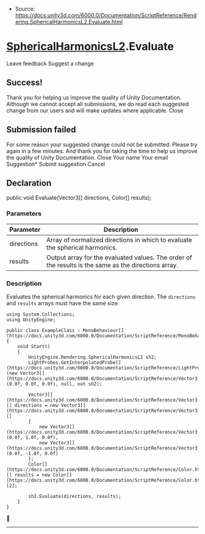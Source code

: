 * Source: https://docs.unity3d.com/6000.0/Documentation/ScriptReference/Rendering.SphericalHarmonicsL2.Evaluate.html

#  [SphericalHarmonicsL2](https://docs.unity3d.com/6000.0/Documentation/ScriptReference/Rendering.SphericalHarmonicsL2.html).Evaluate
Leave feedback
Suggest a change
## Success!
Thank you for helping us improve the quality of Unity Documentation. Although we cannot accept all submissions, we do read each suggested change from our users and will make updates where applicable.
Close
## Submission failed
For some reason your suggested change could not be submitted. Please <a>try again</a> in a few minutes. And thank you for taking the time to help us improve the quality of Unity Documentation.
Close
Your name Your email Suggestion* Submit suggestion
Cancel
## Declaration
public void Evaluate(Vector3[] directions, Color[] results); 
### Parameters
Parameter | Description  
---|---  
directions | Array of normalized directions in which to evaluate the spherical harmonics.  
results | Output array for the evaluated values. The order of the results is the same as the directions array.  
### Description
Evaluates the spherical harmonics for each given direction. The `directions` and `results` arrays must have the same size.
```
using System.Collections;
using UnityEngine;  
  
public class ExampleClass : MonoBehaviour[](https://docs.unity3d.com/6000.0/Documentation/ScriptReference/MonoBehaviour.html)
{
    void Start()
    {
        UnityEngine.Rendering.SphericalHarmonicsL2 sh2;
        LightProbes.GetInterpolatedProbe[](https://docs.unity3d.com/6000.0/Documentation/ScriptReference/LightProbes.GetInterpolatedProbe.html)(new Vector3[](https://docs.unity3d.com/6000.0/Documentation/ScriptReference/Vector3.html)(0.0f, 0.0f, 0.0f), null, out sh2);  
  
        Vector3[](https://docs.unity3d.com/6000.0/Documentation/ScriptReference/Vector3.html)[] directions = new Vector3[](https://docs.unity3d.com/6000.0/Documentation/ScriptReference/Vector3.html)[]
        {
            new Vector3[](https://docs.unity3d.com/6000.0/Documentation/ScriptReference/Vector3.html)(0.0f, 1.0f, 0.0f),
            new Vector3[](https://docs.unity3d.com/6000.0/Documentation/ScriptReference/Vector3.html)(0.0f, -1.0f, 0.0f)
        };
        Color[](https://docs.unity3d.com/6000.0/Documentation/ScriptReference/Color.html)[] results = new Color[](https://docs.unity3d.com/6000.0/Documentation/ScriptReference/Color.html)[2];  
  
        sh2.Evaluate(directions, results);
    }
}

```

* * *
